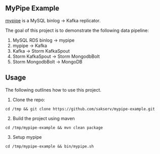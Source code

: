 MyPipe Example
--------------

[mypipe](https://github.com/mardambey/mypipe) is a MySQL binlog -> Kafka replicator.

The goal of this project is to demonstrate the following data pipeline:

1. MySQL RDS binlog -> mypipe
2. mypipe -> Kafka
3. Kafka -> Storm KafkaSpout
4. Storm KafkaSpout -> Storm MongodbBolt
5. Storm MongodbBolt -> MongoDB

Usage
-----

The following outlines how to use this project.

1. Clone the repo:

```
cd /tmp && git clone https://github.com/sakserv/mypipe-example.git
```

2. Build the project using maven

```
cd /tmp/mypipe-example && mvn clean package
```

3. Setup mypipe

```
cd /tmp/mypipe-example && bin/mypipe.sh
```